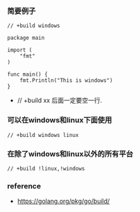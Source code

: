 ### 简要例子
```
// +build windows

package main

import (
    "fmt"
)

func main() {
    fmt.Println("This is windows")
}
```
* // +build xx 后面一定要空一行.


### 可以在windows和linux下面使用
```
// +build windows linux
```

### 在除了windows和linux以外的所有平台
```
// +build !linux,!windows
```

### reference
* https://golang.org/pkg/go/build/